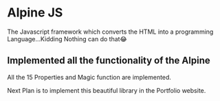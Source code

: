 # Alpine JS

The Javascript framework which converts the HTML into a programming Language...Kidding Nothing can do that😂

## Implemented all the functionality of the Alpine

All the 15 Properties and Magic function are implemented.

Next Plan is to implement this beautiful library in the Portfolio website.
